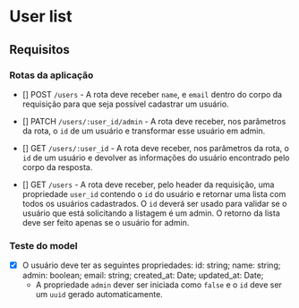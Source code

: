 # User list

## Requisitos

### **Rotas da aplicação**

- [] POST `/users` - A rota deve receber `name`, e `email` dentro do corpo da requisição para que seja possível cadastrar um usuário.

- [] PATCH `/users/:user_id/admin` - A rota deve receber, nos parâmetros da rota, o `id` de um usuário e transformar esse usuário em admin.

- [] GET `/users/:user_id` - A rota deve receber, nos parâmetros da rota, o `id` de um usuário e devolver as informações do usuário encontrado pelo corpo da resposta.

- [] GET `/users` - A rota deve receber, pelo header da requisição, uma propriedade `user_id` contendo o `id` do usuário e retornar uma lista com todos os usuários cadastrados. O `id` deverá ser usado para validar se o usuário que está solicitando a listagem é um admin. O retorno da lista deve ser feito apenas se o usuário for admin.

### **Teste do model**

- [x] O usuário deve ter as seguintes propriedades:
    id: string;
    name: string;
    admin: boolean;
    email: string;
    created_at: Date;
    updated_at: Date;
  - A propriedade `admin` dever ser iniciada como `false` e o `id` deve ser um `uuid` gerado automaticamente.
  

